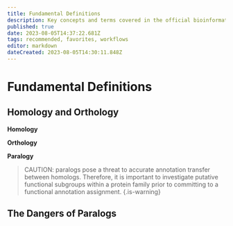 ```yaml
---
title: Fundamental Definitions
description: Key concepts and terms covered in the official bioinformatics introductory course
published: true
date: 2023-08-05T14:37:22.681Z
tags: recommended, favorites, workflows
editor: markdown
dateCreated: 2023-08-05T14:30:11.848Z
---
```


# Fundamental Definitions
## Homology and Orthology


**Homology**

**Orthology**

**Paralogy**


> CAUTION: paralogs pose a threat to accurate annotation transfer between homologs. Therefore, it is important to investigate putative functional subgroups within a protein family prior to committing to a functional annotation assignment.
{.is-warning}




## The Dangers of Paralogs
